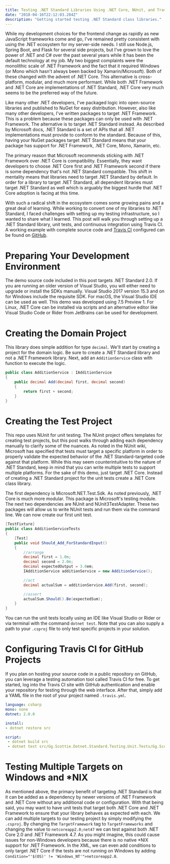 ```yaml
---
title: Testing .NET Standard Libraries Using .NET Core, NUnit, and Travis CI 
date: "2018-04-16T22:12:03.284Z"
description: "Getting started testing .NET Standard class libraries."
---
```


While my development choices for the frontend change as rapidly as new JavaScript frameworks come and go, I've remained pretty consistent with using the .NET ecosystem for my server-side needs. I still use Node.js, Spring Boot, and Flask for several side projects, but I've grown to love the power of .NET and C# over the past several years while it has been the default technology at my job. My two biggest complaints were the monolithic scale of .NET Framework and the fact that it required Windows (or Mono which hasn't always been backed by Xamarin/Microsoft). Both of these changed with the advent of .NET Core. This alternative is cross-platform, modular, and much more performant. While both .NET Framework and .NET Core are implementations of .NET Standard, .NET Core very much seems to be the preferred way of the future.

Like many other .NET developers, I've packaged logic into open-source libraries and published to NuGet for easy distribution. However, also like many other developers, I've written packages to target .NET Framework. This is a problem because these packages can only be used with .NET Framework. The alternative is to target .NET Standard instead. As described by Microsoft docs, .NET Standard is a set of APIs that all .NET implementations must provide to conform to the standard. Because of this, having your NuGet packages target .NET Standard means that your package has support for .NET Framework, .NET Core, Mono, Xamarin, etc.

The primary reason that Microsoft recommends sticking with .NET Framework over .NET Core is compatibility. Essentially, they want developers to choose .NET Core first and .NET Framework second if there is some dependency that's not .NET Standard compatible. This shift in mentality means that libraries need to target .NET Standard by default. In order for a library to target .NET Standard, all dependent libraries must target .NET Standard as well which is arguably the biggest hurdle that .NET Core adoption is facing at this time.

With such a radical shift in the ecosystem comes some growing pains and a great deal of learning. While working to convert one of my libraries to .NET Standard, I faced challenges with setting up my testing infrastructure, so I wanted to share what I learned. This post will walk you through setting up a .NET Standard library, unit tests, and continuous integration using Travis CI. A working example with complete source code and [Travis CI](https://travis-ci.org/scottenriquez/scottie-gg-xxx-dotnet-standard-testing/builds/483708145) configured can be found on [GitHub](https://github.com/scottenriquez/scottie-gg-xxx-dotnet-standard-testing).

# Preparing Your Development Environment
The demo source code included in this post targets .NET Standard 2.0. If you are running an older version of Visual Studio, you will either need to upgrade or install the SDKs manually. Visual Studio 2017 version 15.3 and on for Windows include the requisite SDK. For macOS, the Visual Studio IDE can be used as well. This demo was developed using 7.5 Preview 1. For Linux, .NET Core can be installed via scripts and an alternative editor like Visual Studio Code or Rider from JetBrains can be used for development.

# Creating the Domain Project
This library does simple addition for type `decimal`. We'll start by creating a project for the domain logic. Be sure to create a .NET Standard library and not a .NET Framework library. Next, add an `AdditionService` class with function to execute the logic.

```csharp
public class AdditionService : IAdditionService
{
	public decimal Add(decimal first, decimal second)
	{
		return first + second;
	}
}
```

# Creating the Test Project
This repo uses NUnit for unit testing. The NUnit project offers templates for creating test projects, but this post walks through adding each dependency manually to clarify some of the nuances. As noted in the NUnit wiki, Microsoft has specified that tests must target a specific platform in order to properly validate the expected behavior of the .NET Standard-targeted code against that platform. While this may seem counterintuitive to the nature of .NET Standard, keep in mind that you can write multiple tests to support multiple platforms. For the sake of this demo, just target .NET Core. Instead of creating a .NET Standard project for the unit tests create a .NET Core class library.

The first dependency is Microsoft.NET.Test.Sdk. As noted previously, .NET Core is much more modular. This package is Microsoft's testing module. The next two dependencies are NUnit and NUnit3TestAdapter. These two packages will allow us to write NUnit tests and run them via the command line. We can now create our first unit test.

```csharp
[TestFixture]
public class AdditionServiceTests
{
	[Test]
	public void Should_Add_ForStandardInput()
	{
		//arrange
		decimal first = 1.0m;
		decimal second = 2.0m;
		decimal expectedOutput = 3.0em;
		IAdditionService additionService = new AdditionService();

		//act
		decimal actualSum = additionService.Add(first, second);

		//assert
		actualSum.Should().Be(expectedSum);
	}
}
```

You can run the unit tests locally using an IDE like Visual Studio or Rider or via terminal with the command `dotnet test`. Note that you can also supply a path to your `.csproj` file to only test specific projects in your solution.

# Configuring Travis CI for GitHub Projects
If you plan on hosting your source code in a public repository on GitHub, you can leverage a testing automation tool called Travis CI for free. To get started, log into the Travis CI site with GitHub authentication and enable your repository for testing through the web interface. After that, simply add a YAML file in the root of your project named `.travis.yml`.

```yaml
language: csharp
mono: none
dotnet: 2.0.0

install:
- dotnet restore src

script:
 - dotnet build src
 - dotnet test src/Gg.Scottie.Dotnet.Standard.Testing.Unit.Tests/Gg.Scottie.Dotnet.Standard.Testing.Unit.Tests.csproj
```

# Testing Multiple Targets on Windows and *NIX
As mentioned above, the primary benefit of targeting .NET Standard is that it can be added as a dependency by newer versions of .NET Framework and .NET Core without any additional code or configuration. With that being said, you may want to have unit tests that target both .NET Core and .NET Framework to ensure that your library behaves as expected with each. We can add multiple targets to our testing project by simply modifying the `.csproj`. By changing the `TargetFramework` tag to `TargetFrameworks` and changing the value to `netcoreapp2.0;net47` we can test against both .NET Core 2.0 and .NET Framework 4.7. As you might imagine, this could cause issues for non-Windows developers because there is no native *NIX support for .NET Framework. In the XML, we can even add conditions to only target .NET Core if the tests are not running on Windows by adding `Condition="'$(OS)' != 'Windows_NT'">netcoreapp2.0`.